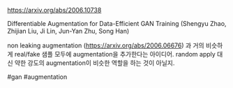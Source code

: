 https://arxiv.org/abs/2006.10738

Differentiable Augmentation for Data-Efficient GAN Training (Shengyu Zhao, Zhijian Liu, Ji Lin, Jun-Yan Zhu, Song Han)

non leaking augmentation (https://arxiv.org/abs/2006.06676) 과 거의 비슷하게 real/fake 샘플 모두에 augmentation을 추가한다는 아이디어. random apply 대신 약한 강도의 augmentation이 비슷한 역할을 하는 것이 아닐지.

#gan #augmentation 